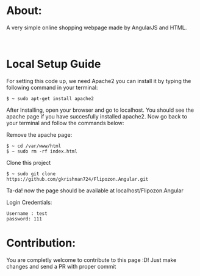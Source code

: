 <h1>About:</h1>
<p>A very simple online shopping webpage made by AngularJS and HTML.</p>
<br>

<h1> Local Setup Guide </h1>
<p> For setting this code up, we need Apache2 you can install it by typing the following command in your terminal: </p>

 `$ ~ sudo apt-get install apache2`
 
<p>After Installing, open your browser and go to localhost. You should see the apache page if you have succesfully installed apache2. Now go back to your terminal and follow the commands below: </p>

Remove the apache page:
```
$ ~ cd /var/www/html
$ ~ sudo rm -rf index.html
```
Clone this project
```
$ ~ sudo git clone https://github.com/gkrishnan724/Flipozon.Angular.git
```
Ta-da! now the page should be available at localhost/Flipozon.Angular

Login Credentials:
```
Username : test
password: 111
```

<h1>Contribution:</h1>
<p>You are completly welcome to contribute to this page :D! Just make changes and send a PR with proper commit </p>


